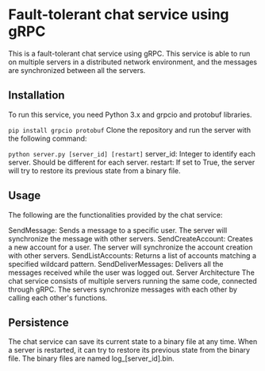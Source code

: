 # Fault-tolerant chat service using gRPC
This is a fault-tolerant chat service using gRPC. This service is able to run on multiple servers in a distributed network environment, and the messages are synchronized between all the servers.

## Installation
To run this service, you need Python 3.x and grpcio and protobuf libraries.

`pip install grpcio protobuf`
Clone the repository and run the server with the following command:

`python server.py [server_id] [restart]`
server_id: Integer to identify each server. Should be different for each server.
restart: If set to True, the server will try to restore its previous state from a binary file.

## Usage
The following are the functionalities provided by the chat service:

SendMessage: Sends a message to a specific user. The server will synchronize the message with other servers.
SendCreateAccount: Creates a new account for a user. The server will synchronize the account creation with other servers.
SendListAccounts: Returns a list of accounts matching a specified wildcard pattern.
SendDeliverMessages: Delivers all the messages received while the user was logged out.
Server Architecture
The chat service consists of multiple servers running the same code, connected through gRPC. The servers synchronize messages with each other by calling each other's functions.

## Persistence
The chat service can save its current state to a binary file at any time. When a server is restarted, it can try to restore its previous state from the binary file. The binary files are named log_[server_id].bin.